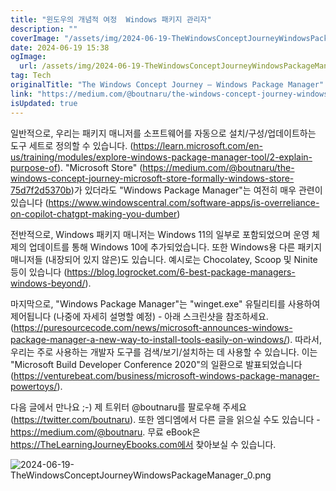 ```yaml
---
title: "윈도우의 개념적 여정  Windows 패키지 관리자"
description: ""
coverImage: "/assets/img/2024-06-19-TheWindowsConceptJourneyWindowsPackageManager_0.png"
date: 2024-06-19 15:38
ogImage:
  url: /assets/img/2024-06-19-TheWindowsConceptJourneyWindowsPackageManager_0.png
tag: Tech
originalTitle: "The Windows Concept Journey — Windows Package Manager"
link: "https://medium.com/@boutnaru/the-windows-concept-journey-windows-package-manager-0452231e89c4"
isUpdated: true
---
```


일반적으로, 우리는 패키지 매니저를 소프트웨어를 자동으로 설치/구성/업데이트하는 도구 세트로 정의할 수 있습니다. (https://learn.microsoft.com/en-us/training/modules/explore-windows-package-manager-tool/2-explain-purpose-of). "Microsoft Store" (https://medium.com/@boutnaru/the-windows-concept-journey-microsoft-store-formally-windows-store-75d7f2d5370b)가 있더라도 "Windows Package Manager"는 여전히 매우 관련이 있습니다 (https://www.windowscentral.com/software-apps/is-overreliance-on-copilot-chatgpt-making-you-dumber)

전반적으로, Windows 패키지 매니저는 Windows 11의 일부로 포함되었으며 운영 체제의 업데이트를 통해 Windows 10에 추가되었습니다. 또한 Windows용 다른 패키지 매니저들 (내장되어 있지 않은)도 있습니다. 예시로는 Chocolatey, Scoop 및 Ninite 등이 있습니다 (https://blog.logrocket.com/6-best-package-managers-windows-beyond/).

마지막으로, "Windows Package Manager"는 "winget.exe" 유틸리티를 사용하여 제어됩니다 (나중에 자세히 설명할 예정) - 아래 스크린샷을 참조하세요. (https://puresourcecode.com/news/microsoft-announces-windows-package-manager-a-new-way-to-install-tools-easily-on-windows/). 따라서, 우리는 주로 사용하는 개발자 도구를 검색/보기/설치하는 데 사용할 수 있습니다. 이는 "Microsoft Build Developer Conference 2020"의 일환으로 발표되었습니다 (https://venturebeat.com/business/microsoft-windows-package-manager-powertoys/).

다음 글에서 만나요 ;-) 제 트위터 @boutnaru를 팔로우해 주세요 (https://twitter.com/boutnaru). 또한 엠디엠에서 다른 글을 읽으실 수도 있습니다 - https://medium.com/@boutnaru. 무료 eBook은 https://TheLearningJourneyEbooks.com에서 찾아보실 수 있습니다.

<div class="content-ad"></div>

![2024-06-19-TheWindowsConceptJourneyWindowsPackageManager_0.png](/assets/img/2024-06-19-TheWindowsConceptJourneyWindowsPackageManager_0.png)
